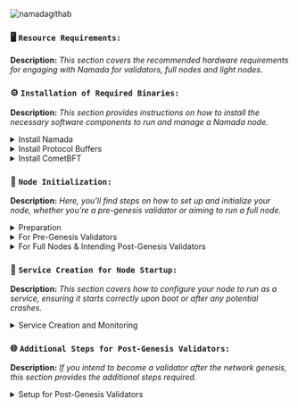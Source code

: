 ![namadagithab](https://github.com/Crouton-Digital/guide/assets/113435724/cd4429ca-b48d-4d34-9642-af251bfc9f89)

### 🖥️ `Resource Requirements:`
**Description:** *This section covers the recommended hardware requirements for engaging with Namada for validators, full nodes and light nodes.*

### ⚙️ `Installation of Required Binaries:`
**Description:** *This section provides instructions on how to install the necessary software components to run and manage a Namada node.*

<details>
  <summary>Install Namada</summary>
      
  - **Set the desired version**:
    ```bash
    NAMADA_TAG="v0.23.1"
    ```

  - **Download and extract**:
    ```bash
    curl -L -o namada.tar.gz "https://github.com/anoma/namada/releases/download/$NAMADA_TAG/namada-${NAMADA_TAG}-Linux-x86_64.tar.gz"
    tar -xvf namada.tar.gz
    ```

  - **Move to `/usr/local/bin`**:
    ```bash
    sudo mv namada-${NAMADA_TAG}-Linux-x86_64/* /usr/local/bin/
    ```

  - **Cleanup**:
    ```bash
    rm -rf namada-${NAMADA_TAG}-Linux-x86_64 namada.tar.gz
    ```

  - **Verify the installation**:
    ```bash
    namada --version
    ```

</details>

<details>
  <summary>Install Protocol Buffers</summary>
      
  - **Set the desired version**:
    ```bash
    PROTOBUF_TAG="v24.4"
    ```

  - **Download and extract to a specific folder**:
    ```bash
    curl -L -o protobuf.zip "https://github.com/protocolbuffers/protobuf/releases/download/$PROTOBUF_TAG/protoc-${PROTOBUF_TAG#v}-linux-x86_64.zip"
    mkdir protobuf_temp && unzip protobuf.zip -d protobuf_temp/
    ```

  - **Move to `/usr/local/bin` and `/usr/local/include`**:
    ```bash
    sudo cp protobuf_temp/bin/protoc /usr/local/bin/
    sudo cp -r protobuf_temp/include/* /usr/local/include/
    ```

  - **Cleanup**:
    ```bash
    rm -rf protobuf_temp protobuf.zip
    ```

  - **Verify the installation**:
    ```bash
    protoc --version
    ```

</details>

<details>
  <summary>Install CometBFT</summary>
      
  - **Set the desired version**:
    ```bash
    COMETBFT_TAG="v0.37.2"
    ```

  - **Download and extract to a specific folder**:
    ```bash
    curl -L -o cometbft.tar.gz "https://github.com/cometbft/cometbft/releases/download/$COMETBFT_TAG/cometbft_${COMETBFT_TAG#v}_linux_amd64.tar.gz"
    mkdir cometbft_temp && tar -xvf cometbft.tar.gz -C cometbft_temp/
    ```

  - **Move to `/usr/local/bin`**:
    ```bash
    sudo mv cometbft_temp/cometbft /usr/local/bin/
    ```

  - **Cleanup**:
    ```bash
    rm -rf cometbft_temp cometbft.tar.gz
    ```

  - **Verify the installation**:
    ```bash
    cometbft version
    ```

</details>

### 🌟 `Node Initialization:`
**Description:** *Here, you'll find steps on how to set up and initialize your node, whether you're a pre-genesis validator or aiming to run a full node.*


<details>
  <summary>Preparation</summary>

  - **Create the required directories**:
    ```bash
    mkdir -p $HOME/.local/share/namada/pre-genesis/
    ```

    If you have a pre-genesis file, place it inside the directory. For instance, if your alias is `CroutonDigital`, the file should be located at `$HOME/.local/share/namada/pre-genesis/CroutonDigital/`.

  - **Set the chain ID**:
    ```bash
    CHAIN_ID=public-testnet-14.5d79b6958580
    echo "export CHAIN_ID=$CHAIN_ID" >> ~/.bashrc
    ```

    **Guidance:** 
    - If you possess a pre-genesis file, proceed to the "Initialization for Pre-Genesis Validators" section. 
    - If you don't have a pre-genesis file but aim to be a validator post-genesis or run a full node, proceed to "Initialization for Full Nodes & Post-Genesis Validators".

</details>

<details>
  <summary>For Pre-Genesis Validators</summary>

  - **Set your validator alias**:
    ```bash
    ALIAS=$(basename $(ls -d $HOME/.local/share/namada/pre-genesis/*/) | head -n 1)
    echo "export ALIAS=$ALIAS" >> ~/.bashrc
    ```

  - **Join the network as a validator**:
    ```bash
    namada client utils join-network --chain-id $CHAIN_ID --genesis-validator $ALIAS
    ```

</details>

<details>
  <summary>For Full Nodes & Intending Post-Genesis Validators</summary>

  - **Join the network**:
    ```bash
    namada client utils join-network --chain-id $CHAIN_ID
    ```

</details>

### 🔄 `Service Creation for Node Startup:`
**Description:** *This section covers how to configure your node to run as a service, ensuring it starts correctly upon boot or after any potential crashes.*

<details>
  <summary>Service Creation and Monitoring</summary>

  - **Create the Systemd Service File**:
    ```bash
    sudo tee /etc/systemd/system/namadad.service > /dev/null <<EOF
    [Unit]
    Description=namada
    After=network-online.target
    [Service]
    User=$USER
    WorkingDirectory=$HOME/.local/share/namada
    Environment=TM_LOG_LEVEL=p2p:none,pex:error
    Environment=NAMADA_CMT_STDOUT=true
    ExecStart=/usr/local/bin/namada node ledger run 
    StandardOutput=syslog
    StandardError=syslog
    Restart=always
    RestartSec=10
    LimitNOFILE=65535
    [Install]
    WantedBy=multi-user.target
    EOF
    ```

  - **Reload the Systemd Configuration:**
    ```bash
    sudo systemctl daemon-reload
    ```

  - **Enable and Start the Service:**
    ```bash
    sudo systemctl enable namadad
    sudo systemctl restart namadad
    ```

  - **Monitor the Service Logs:**
    ```bash
    sudo journalctl -u namadad -f -o cat
    ```

</details>

### 🌐 `Additional Steps for Post-Genesis Validators:`
**Description:** *If you intend to become a validator after the network genesis, this section provides the additional steps required.*

<details>
  <summary>Setup for Post-Genesis Validators</summary>

  - **Check for full synchronization**:
    Before proceeding, ensure that your node is fully synchronized. You can check the synchronization status with:
    ```bash
    curl -s localhost:26657/status | grep "catching_up"
    ```
    Wait until you see `"catching_up": false` before proceeding to the next steps.

  - **Set Validator Alias**:
    ```bash
    ALIAS=<your-validator-alias-here>
    echo "export ALIAS=$ALIAS" >> ~/.bashrc
    ```

  - **Generate a Validator Account**:
    ```bash
    namada wallet address gen --alias $ALIAS
    ```

  - **Initialize the Validator Account**:
    ```bash
    namada client init-validator \
      --alias $ALIAS \
      --account-keys $ALIAS \
      --signing-keys $ALIAS \
      --commission-rate <enter-your-commission-rate> \
      --max-commission-rate-change <enter-decimal-rate>
    ```

</details>
